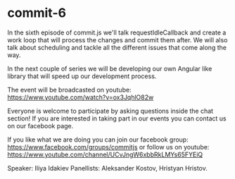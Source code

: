 # commit-6

In the sixth episode of commit.js we'll talk requestIdleCallback and create a work loop that will process the changes and commit them after. We will also talk about scheduling and tackle all the different issues that come along the way.

In the next couple of series we will be developing our own Angular like library that will speed up our development process.

The event will be broadcasted on youtube: 
https://www.youtube.com/watch?v=ox3JqhlO82w

Everyone is welcome to participate by asking questions inside the chat section! If you are interested in taking part in our events you can contact us on our facebook page.

If you like what we are doing you can join our facebook group: 
https://www.facebook.com/groups/commitjs
or follow us on youtube:
https://www.youtube.com/channel/UCvJngW6xbbRkLMYs65FYEiQ

Speaker: Iliya Idakiev
Panellists: Aleksander Kostov, Hristyan Hristov.
